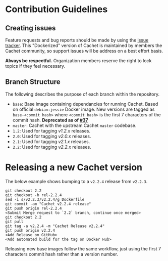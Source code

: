 # Contribution Guidelines

## Creating issues

Feature requests and bug reports should be made by using the [issue tracker](https://github.com/cachethq/Docker/issues). This "Dockerized" version of Cachet is maintained by members the Cachet community, so support issues will be address on a best effort basis.

**Always be respectful.** Organization members reserve the right to lock topics if they feel necessary.

## Branch Structure

The following describes the purpose of each branch within the repository.

* `base`: Base image containing dependancies for running Cachet. Based on official `debian:jessie` Docker image. New versions are tagged as `base-<commit hash>` where `<commit hash>` is the first 7 characters of the commit hash. __Deprecated as of [#37](https://github.com/CachetHQ/Docker/pull/37)__
* `master`: Cachet with the upstream Cachet `master` codebase.
* `1.2`: Used for tagging _v1.2.x_ releases.
* `2.0`: Used for tagging _v2.0.x_ releases.
* `2.1`: Used for tagging _v2.1.x_ releases.
* `2.2`: Used for tagging _v2.2.x_ releases.

# Releasing a new Cachet version

The below example shows bumping to a `v2.2.4` release from `v2.2.3`.

```
git checkout 2.2
git checkout -b rel-2.2.4
sed -i s/v2.2.3/v2.2.4/g Dockerfile
git commit -am "Cachet v2.2.4 release"
git push origin rel-2.2.4
<Submit Merge request to `2.2` branch, continue once merged>
git checkout 2.2
git pull
git tag -a v2.2.4 -m "Cachet Release v2.2.4"
git push origin v2.2.4
<Add Release on GitHub>
<Add automated build for the tag on Docker Hub>
```

Releasing new base images follow the same workflow, just using the first 7 characters commit hash rather than a version number.
